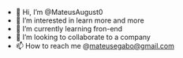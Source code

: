 - 👋 Hi, I’m @MateusAugust0
- 👀 I’m interested in learn more and more
- 🌱 I’m currently learning fron-end
- 💞️ I’m looking to collaborate to a company 
- 📫 How to reach me @mateusegabo@gmail.com

<!---
MateusAugust0/MateusAugust0 is a ✨ special ✨ repository because its `README.md` (this file) appears on your GitHub profile.
You can click the Preview link to take a look at your changes.
--->
